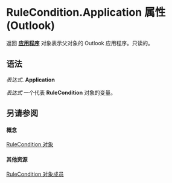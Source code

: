 
# RuleCondition.Application 属性 (Outlook)

返回 **[应用程序](797003e7-ecd1-eccb-eaaf-32d6ddde8348.md)** 对象表示父对象的 Outlook 应用程序。只读的。


## 语法

 _表达式_. **Application**

 _表达式_ 一个代表 **RuleCondition** 对象的变量。


## 另请参阅


#### 概念


[RuleCondition 对象](e03f91c2-2c08-b036-104a-d6246f28bc2d.md)
#### 其他资源


[RuleCondition 对象成员](0dd281de-2c65-fd29-8409-b71151328c7f.md)